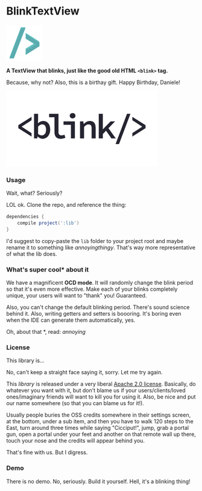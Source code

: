 BlinkTextView
=============

![BlinkTextView logo](sample/src/main/res/drawable-xhdpi/ic_launcher.png)

**A TextView that blinks, just like the good old HTML `<blink>` tag.**

Because, why not? Also, this is a birthay gift. Happy Birthday, Daniele!

![Demo GIF -- Everybody loves GIFs, right?](art/demo.gif)

### Usage
Wait, what? Seriously?

LOL ok. Clone the repo, and reference the thing:

``` groovy
dependencies {
    compile project(':lib')
}
```

I'd suggest to copy-paste the `lib` folder to your project root and maybe rename it to something like _annoyingthingy_.
That's way more representative of what the lib does.

### What's super cool* about it

We have a magnificent **OCD mode**. It will randomly change the blink period so that it's even more effective. Make
each of your blinks completely unique, your users will want to "thank" you! Guaranteed.

Also, you can't change the default blinking period. There's sound science behind it. Also, writing getters and setters
is boooring. It's boring even when the IDE can generate them automatically, yes.

Oh, about that *, read: _annoying_

### License
This library is...

No, can't keep a straight face saying it, sorry. Let me try again.

This _library_ is released under a very liberal [Apache 2.0 license](http://www.apache.org/licenses/LICENSE-2.0.html).
Basically, do whatever you want with it, but don't blame us if your users/clients/loved ones/imaginary friends will
want to kill you for using it. Also, be nice and put our name somewhere (so that you can blame us for it!).

Usually people buries the OSS credits somewhere in their settings screen, at the bottom, under a sub item, and then you
have to walk 120 steps to the East, turn around three times while saying "Cicciput!", jump, grab a portal gun, open a
portal under your feet and another on that remote wall up there, touch your nose and the credits will appear behind you.

That's fine with us. But I digress.

### Demo

There is no demo. No, seriously. Build it yourself. Hell, it's a blinking thing!